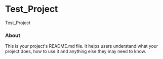 Test_Project
============

Test_Project

### About

This is your project's README.md file. It helps users understand what your
project does, how to use it and anything else they may need to know.